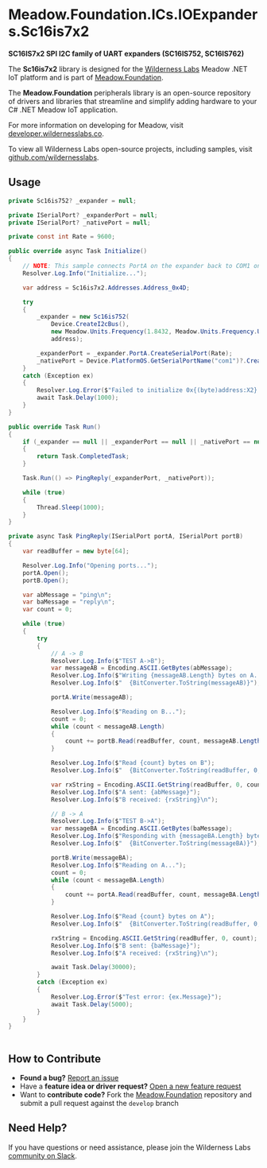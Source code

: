 # Meadow.Foundation.ICs.IOExpanders.Sc16is7x2

**SC16IS7x2 SPI I2C family of UART expanders (SC16IS752, SC16IS762)**

The **Sc16is7x2** library is designed for the [Wilderness Labs](www.wildernesslabs.co) Meadow .NET IoT platform and is part of [Meadow.Foundation](https://developer.wildernesslabs.co/Meadow/Meadow.Foundation/).

The **Meadow.Foundation** peripherals library is an open-source repository of drivers and libraries that streamline and simplify adding hardware to your C# .NET Meadow IoT application.

For more information on developing for Meadow, visit [developer.wildernesslabs.co](http://developer.wildernesslabs.co/).

To view all Wilderness Labs open-source projects, including samples, visit [github.com/wildernesslabs](https://github.com/wildernesslabs/).

## Usage

```csharp
private Sc16is752? _expander = null;

private ISerialPort? _expanderPort = null;
private ISerialPort? _nativePort = null;

private const int Rate = 9600;

public override async Task Initialize()
{
    // NOTE: This sample connects PortA on the expander back to COM1 on the F7Feather
    Resolver.Log.Info("Initialize...");

    var address = Sc16is7x2.Addresses.Address_0x4D;

    try
    {
        _expander = new Sc16is752(
            Device.CreateI2cBus(),
            new Meadow.Units.Frequency(1.8432, Meadow.Units.Frequency.UnitType.Megahertz),
            address);

        _expanderPort = _expander.PortA.CreateSerialPort(Rate);
        _nativePort = Device.PlatformOS.GetSerialPortName("com1")?.CreateSerialPort(Rate);
    }
    catch (Exception ex)
    {
        Resolver.Log.Error($"Failed to initialize 0x{(byte)address:X2}: {ex.Message}");
        await Task.Delay(1000);
    }
}

public override Task Run()
{
    if (_expander == null || _expanderPort == null || _nativePort == null)
    {
        return Task.CompletedTask;
    }

    Task.Run(() => PingReply(_expanderPort, _nativePort));

    while (true)
    {
        Thread.Sleep(1000);
    }
}

private async Task PingReply(ISerialPort portA, ISerialPort portB)
{
    var readBuffer = new byte[64];

    Resolver.Log.Info("Opening ports...");
    portA.Open();
    portB.Open();

    var abMessage = "ping\n";
    var baMessage = "reply\n";
    var count = 0;

    while (true)
    {
        try
        {
            // A -> B
            Resolver.Log.Info($"TEST A->B");
            var messageAB = Encoding.ASCII.GetBytes(abMessage);
            Resolver.Log.Info($"Writing {messageAB.Length} bytes on A...");
            Resolver.Log.Info($"  {BitConverter.ToString(messageAB)}");

            portA.Write(messageAB);

            Resolver.Log.Info($"Reading on B...");
            count = 0;
            while (count < messageAB.Length)
            {
                count += portB.Read(readBuffer, count, messageAB.Length);
            }

            Resolver.Log.Info($"Read {count} bytes on B");
            Resolver.Log.Info($"  {BitConverter.ToString(readBuffer, 0, count)}");

            var rxString = Encoding.ASCII.GetString(readBuffer, 0, count);
            Resolver.Log.Info($"A sent: {abMessage}");
            Resolver.Log.Info($"B received: {rxString}\n");

            // B -> A
            Resolver.Log.Info($"TEST B->A");
            var messageBA = Encoding.ASCII.GetBytes(baMessage);
            Resolver.Log.Info($"Responding with {messageBA.Length} bytes on B...");
            Resolver.Log.Info($"  {BitConverter.ToString(messageBA)}");

            portB.Write(messageBA);
            Resolver.Log.Info($"Reading on A...");
            count = 0;
            while (count < messageBA.Length)
            {
                count += portA.Read(readBuffer, count, messageBA.Length);
            }

            Resolver.Log.Info($"Read {count} bytes on A");
            Resolver.Log.Info($"  {BitConverter.ToString(readBuffer, 0, count)}");

            rxString = Encoding.ASCII.GetString(readBuffer, 0, count);
            Resolver.Log.Info($"B sent: {baMessage}");
            Resolver.Log.Info($"A received: {rxString}\n");

            await Task.Delay(30000);
        }
        catch (Exception ex)
        {
            Resolver.Log.Error($"Test error: {ex.Message}");
            await Task.Delay(5000);
        }
    }
}
        
```
## How to Contribute

- **Found a bug?** [Report an issue](https://github.com/WildernessLabs/Meadow_Issues/issues)
- Have a **feature idea or driver request?** [Open a new feature request](https://github.com/WildernessLabs/Meadow_Issues/issues)
- Want to **contribute code?** Fork the [Meadow.Foundation](https://github.com/WildernessLabs/Meadow.Foundation) repository and submit a pull request against the `develop` branch


## Need Help?

If you have questions or need assistance, please join the Wilderness Labs [community on Slack](http://slackinvite.wildernesslabs.co/).
